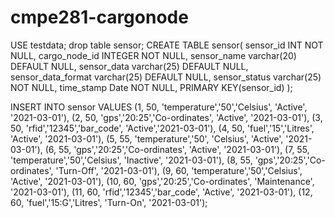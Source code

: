 # cmpe281-cargonode

USE testdata;
drop table sensor;
CREATE TABLE sensor(
      sensor_id INT NOT NULL,
      cargo_node_id INTEGER NOT NULL,
      sensor_name varchar(20) DEFAULT NULL,
      sensor_data varchar(25) DEFAULT NULL,
      sensor_data_format varchar(25) DEFAULT NULL,
      sensor_status varchar(25) NOT NULL,
      time_stamp Date NOT NULL,
      PRIMARY KEY(sensor_id)
);

INSERT INTO sensor VALUES
(1, 50, 'temperature','50','Celsius', 'Active', '2021-03-01'), 
(2, 50, 'gps','20:25','Co-ordinates', 'Active', '2021-03-01'), 
(3, 50, 'rfid','12345','bar_code', 'Active','2021-03-01'), 
(4, 50, 'fuel','15','Litres', 'Active', '2021-03-01'),
(5, 55, 'temperature','50', 'Celsius', 'Active', '2021-03-01'), 
(6, 55, 'gps','20:25','Co-ordinates', 'Active', '2021-03-01'), 
(7, 55, 'temperature','50','Celsius', 'Inactive', '2021-03-01'), 
(8, 55, 'gps','20:25','Co-ordinates', 'Turn-Off', '2021-03-01'), 
(9, 60, 'temperature','50','Celsius', 'Active', '2021-03-01'), 
(10, 60, 'gps','20:25','Co-ordinates', 'Maintenance', '2021-03-01'), 
(11, 60, 'rfid','12345','bar_code', 'Active', '2021-03-01'), 
(12, 60, 'fuel','15:G','Litres', 'Turn-On', '2021-03-01');
